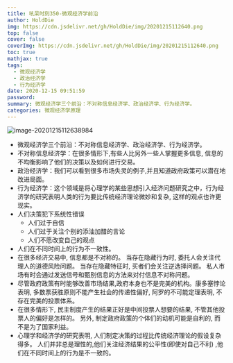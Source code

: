 ```yaml
---
title: 吼呆时刻350-微观经济学前沿
author: HoldDie
img: https://cdn.jsdelivr.net/gh/HoldDie/img/20201215112640.png
top: false
cover: false
coverImg: https://cdn.jsdelivr.net/gh/HoldDie/img/20201215112640.png
toc: true
mathjax: true
tags:
  - 微观经济学
  - 政治经济学
  - 行为经济学
date: 2020-12-15 09:51:59
password:
summary: 微观经济学三个前沿：不对称信息经济学、政治经济学、行为经济学。
categories: 微观经济学原理
---
```


![image-20201215112638984](https://cdn.jsdelivr.net/gh/HoldDie/img/20201215112640.png)

- 微观经济学三个前沿：不对称信息经济学、政治经济学、行为经济学。
- 不对称信息经济学：在很多情形下,有些人比另外一些人掌握更多信息, 信息的不均衡影响了他们的决策以及如何进行交易。
- 政治经济学：我们可以看到很多市场失灵的例子,并且知道政府政策可以潜在地改进局面。
- 行为经济学：这个领域是将心理学的某些思想引入经济问题研究之中，行为经济学的研究表明人类的行为要比传统经济理论微妙和复杂, 这样的观点也许更现实。
- 人们决策犯下系统性错误
  - 人们过于自信
  - 人们过于关注个别的添油加醋的言论
  - 人们不愿改变自己的观点
- 人们在不同时间上的行为不一致性。
- 在很多经济交易中, 信息都是不对称的。 当存在隐藏行为时, 委托人会关注代理人的道德风险问题。 当存在隐藏特征时, 买者们会关注逆选择问题。 私人市场有时会通过发送信号和甄别信息的方法来对付信息不对称问题。
- 尽管政府政策有时能够改善市场结果,政府本身也不是完美的机构。康多塞悖论表明, 多数票获胜原则不能产生社会的传递性偏好, 阿罗的不可能定理表明, 不存在完美的投票体系。 
- 在很多情形下, 民主制度产生的结果正好是中间投票人想要的结果, 不管其他投票人的偏好是怎样的。 另外, 制定政府政策的个体们的动机可能是自利的, 而不是为了国家利益。
- 心理学和经济学的研究表明, 人们制定决策的过程比传统经济理论的假设复杂得多。 人们并非总是理性的,他们关注经济结果的公平性(即使对自己不利) ,他们在不同时间上的行为是不一致的。